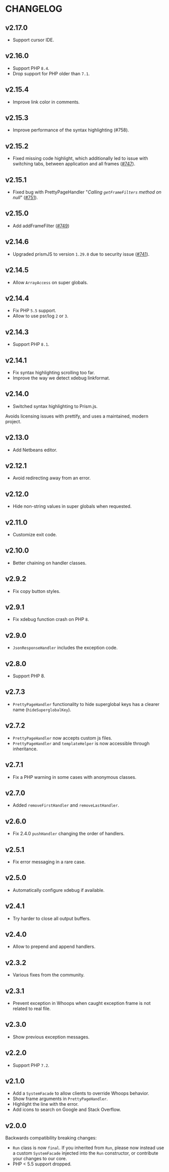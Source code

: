 # CHANGELOG

## v2.17.0

- Support cursor IDE.

## v2.16.0

- Support PHP `8.4`.
- Drop support for PHP older than `7.1`.

## v2.15.4

- Improve link color in comments.

## v2.15.3

- Improve performance of the syntax highlighting (#758).

## v2.15.2

- Fixed missing code highlight, which additionally led to issue with switching tabs, between application and all frames ([#747](https://github.com/filp/whoops/issues/747)).

## v2.15.1

- Fixed bug with PrettyPageHandler "_Calling `getFrameFilters` method on null_" ([#751](https://github.com/filp/whoops/pull/751)).

## v2.15.0

- Add addFrameFilter ([#749](https://github.com/filp/whoops/pull/749))

## v2.14.6

- Upgraded prismJS to version `1.29.0` due to security issue ([#741][i741]).

[i741]: https://github.com/filp/whoops/pull/741

## v2.14.5

- Allow `ArrayAccess` on super globals.

## v2.14.4

- Fix PHP `5.5` support.
- Allow to use psr/log `2` or `3`.

## v2.14.3

- Support PHP `8.1`.

## v2.14.1

- Fix syntax highlighting scrolling too far.
- Improve the way we detect xdebug linkformat.

## v2.14.0

- Switched syntax highlighting to Prism.js.

Avoids licensing issues with prettify, and uses a maintained, modern project.

## v2.13.0

- Add Netbeans editor.

## v2.12.1

- Avoid redirecting away from an error.

## v2.12.0

- Hide non-string values in super globals when requested.

## v2.11.0

- Customize exit code.

## v2.10.0

- Better chaining on handler classes.

## v2.9.2

- Fix copy button styles.

## v2.9.1

- Fix xdebug function crash on PHP `8`.

## v2.9.0

- `JsonResponseHandler` includes the exception code.

## v2.8.0

- Support PHP 8.

## v2.7.3

- `PrettyPageHandler` functionality to hide superglobal keys has a clearer name
  (`hideSuperglobalKey`).

## v2.7.2

- `PrettyPageHandler` now accepts custom js files.
- `PrettyPageHandler` and `templateHelper` is now accessible through inheritance.

## v2.7.1

- Fix a PHP warning in some cases with anonymous classes.

## v2.7.0

- Added `removeFirstHandler` and `removeLastHandler`.

## v2.6.0

- Fix 2.4.0 `pushHandler` changing the order of handlers.

## v2.5.1

- Fix error messaging in a rare case.

## v2.5.0

- Automatically configure xdebug if available.

## v2.4.1

- Try harder to close all output buffers.

## v2.4.0

- Allow to prepend and append handlers.

## v2.3.2

- Various fixes from the community.

## v2.3.1

- Prevent exception in Whoops when caught exception frame is not related to real file.

## v2.3.0

- Show previous exception messages.

## v2.2.0

- Support PHP `7.2`.

## v2.1.0

- Add a `SystemFacade` to allow clients to override Whoops behavior.
- Show frame arguments in `PrettyPageHandler`.
- Highlight the line with the error.
- Add icons to search on Google and Stack Overflow.

## v2.0.0

Backwards compatibility breaking changes:

- `Run` class is now `final`. If you inherited from `Run`, please now instead use a custom `SystemFacade` injected into the `Run` constructor, or contribute your changes to our core.
- PHP < 5.5 support dropped.
